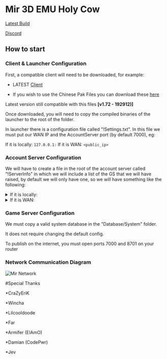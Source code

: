 # Mir 3D EMU Holy Cow

[Latest Build](https://github.com/damianday/Conquer/tree/main/Release)

[Discord](https://discord.gg/R8BgxJ7H)

## How to start

### Client & Launcher Configuration

First, a compatible client will need to be downloaded, for example:
* LATEST  [Client](https://mirfiles.com/resources/mir2/users/Jev/Mir%203DEMU/Clients/HC%20-%201.0.4.24.rar)

* If you wish to use the Chinese Pak Files you can download these [here](https://mirfiles.com/resources/mir2/users/Jev/Mir%203DEMU/Clients/HC%20-%201.0.4.24%20CN%20Paks.rar)

Latest version still compatible with this files **[v1.72 - 192912)]**

Once downloaded, you will need to copy the compiled binaries of the launcher to the root of the folder.

In launcher there is a configuration file called "!Settings.txt". In this file we must put our WAN IP and the AccountServer port (by default 7000), eg:

If it is locally: `127.0.0.1:`
If it is WAN: `<public_ip>`

### Account Server Configuration

We will have to create a file in the root of the account server called "!ServerInfo" in which we will include a list of the GS that we will have raised, by default we will only have one, so we will have something like the following:

<details>
  <summary>If it is locally:</summary>

[
  {
  
    "ServerName": "LOMCN",
  
    "TicketAddressIP": "127.0.0.1",
    
    "TicketAddressPort": 6678,
    
    "PublicAddressIP": "127.0.0.1",
    
    "PublicAddressPort": 8701
  }
]

  </details>
  
  <details>
  <summary>If it is WAN:</summary>

[
  {
    
    "ServerName": "LOMCN",
    
    "TicketAddressIP": "127.0.0.1",
    
    "TicketAddressPort": 6678,
    
    "PublicAddressIP": "public_ip",
    
    "PublicAddressPort": 8701
  }
]

  </details>

### Game Server Configuration

We must copy a valid system database in the "Database/System" folder.

It does not require changing the default config.

To publish on the internet, you must open ports 7000 and 8701 on your router

### Network Communication Diagram

![Mir Network](https://cdn.discordapp.com/attachments/1145747473550290944/1233855973941051464/mir-network.png?ex=662e9d6c&is=662d4bec&hm=c771cd7ddf48614e7778266f1eba301a6f8dd59fa2243294da2aba642ce95bcf&)

#Special Thanks

*CraZyEriK

*Wincha

*Lilcooldoode

*Far

*Armifer (ElAmO)

*Damian (CodePwr)

*Jev
